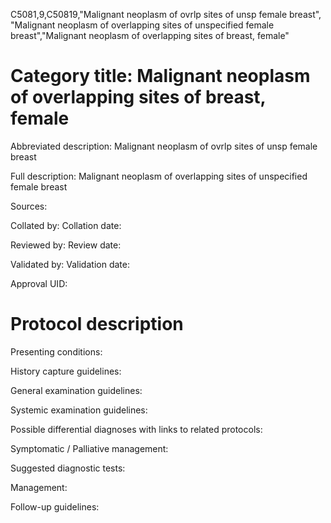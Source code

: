 C5081,9,C50819,"Malignant neoplasm of ovrlp sites of unsp female breast", "Malignant neoplasm of overlapping sites of unspecified female breast","Malignant neoplasm of overlapping sites of breast, female"
# Category title: Malignant neoplasm of overlapping sites of breast, female

Abbreviated description: Malignant neoplasm of ovrlp sites of unsp female breast

Full description: Malignant neoplasm of overlapping sites of unspecified female breast

Sources:

Collated by:
Collation date:

Reviewed by:
Review date:

Validated by:
Validation date:

Approval UID:

# Protocol description

Presenting conditions:

History capture guidelines:

General examination guidelines:

Systemic examination guidelines:

Possible differential diagnoses with links to related protocols:

Symptomatic / Palliative management:

Suggested diagnostic tests:

Management:

Follow-up guidelines:
